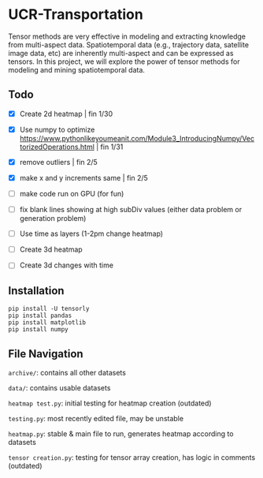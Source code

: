 # UCR-Transportation
Tensor methods are very effective in modeling and extracting knowledge from multi-aspect data. Spatiotemporal data (e.g., trajectory data, satellite image data, etc) are inherently multi-aspect and can be expressed as tensors. In this project, we will explore the power of tensor methods for modeling and mining spatiotemporal data.

## Todo
- [x] Create 2d heatmap | fin 1/30
- [x] Use numpy to optimize https://www.pythonlikeyoumeanit.com/Module3_IntroducingNumpy/VectorizedOperations.html | fin 1/31
- [x] remove outliers | fin 2/5
- [x] make x and y increments same | fin 2/5
- [ ] make code run on GPU (for fun)
- [ ] fix blank lines showing at high subDiv values (either data problem or generation problem)
- [ ] Use time as layers (1-2pm change heatmap)
- [ ] Create 3d heatmap
- [ ] Create 3d changes with time


## Installation
```
pip install -U tensorly
pip install pandas
pip install matplotlib
pip install numpy
```

## File Navigation
`archive/`: contains all other datasets

`data/`: contains usable datasets

`heatmap test.py`: initial testing for heatmap creation (outdated)

`testing.py`: most recently edited file, may be unstable

`heatmap.py`: stable & main file to run, generates heatmap according to datasets

`tensor creation.py`: testing for tensor array creation, has logic in comments (outdated)
